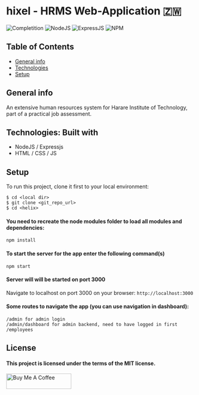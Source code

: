 # hixel - HRMS Web-Application 🇿🇼

<img alt="Completition" src="https://img.shields.io/badge/complete-75%25-orange"> <img alt="NodeJS" src="https://img.shields.io/badge/nodejs-v12.8.2LTS-success"> <img alt="ExpressJS" src="https://img.shields.io/badge/expressjs-v4.17.1-blueviolet"> <img alt="NPM" src="https://img.shields.io/npm/l/express">

## Table of Contents
* [General info](#general-info)
* [Technologies](#technologies)
* [Setup](#setup)

## General info
An extensive human resources system for Harare Institute of Technology, part of a practical job assessment.

## Technologies: Built with
* NodeJS / Expressjs
* HTML / CSS / JS

## Setup
To run this project, clone it first to your local environment:

```
$ cd <local dir>
$ git clone <git_repo_url>
$ cd <helix>
```

#### You need to recreate the node modules folder to load all modules and dependencies:
`npm install`

#### To start the server for the app enter the following command(s)
`npm start`

#### Server will will be started on port 3000
Navigate to localhost on port 3000 on your browser: `http://localhost:3000`

#### Some routes to navigate the app (you can use navigation in dashboard):
```
/admin for admin login
/admin/dashboard for admin backend, need to have logged in first
/employees
```

## License
#### This project is licensed under the terms of the MIT license.

<a href="https://www.buymeacoffee.com/gillmourtunhira" target="_blank"><img src="https://cdn.buymeacoffee.com/buttons/default-orange.png" alt="Buy Me A Coffee" height="41" width="174"></a>
